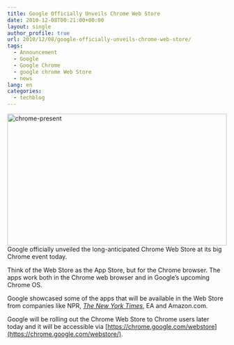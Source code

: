 ```yaml
---
title: Google Officially Unveils Chrome Web Store
date: 2010-12-08T00:21:00+00:00
layout: single
author_profile: true
url: 2010/12/08/google-officially-unveils-chrome-web-store/
tags:
  - Announcement
  - Google
  - Google Chrome
  - google chrome Web Store
  - news
lang: en
categories: 
  - techblog
---
```

[<img title="chrome-present" border="0" alt="chrome-present" src="http://lh6.ggpht.com/_vaUVXcmC3OI/TP7IbzisRNI/AAAAAAAADdM/OEnsgyoJJBI/chrome-present_thumb%5B6%5D.jpg?imgmax=800" width="504" height="303" />](http://lh4.ggpht.com/_vaUVXcmC3OI/TP7IZia_qHI/AAAAAAAADdI/TYd6P9JC6_k/s1600-h/chrome-present%5B9%5D.jpg)Google officially unveiled the long-anticipated Chrome Web Store at its big Chrome event today.

Think of the Web Store as the App Store, but for the Chrome browser. The apps work both in the Chrome web browser and in Google’s upcoming Chrome OS.

Google showcased some of the apps that will be available in the Web Store from companies like NPR, _[The New York Times](http://www.nytimes.com/chrome/)_, EA and Amazon.com.

Google will be rolling out the Chrome Web Store to Chrome users later today and it will be accessible via [https://chrome.google.com/webstore](https://chrome.google.com/webstore/).